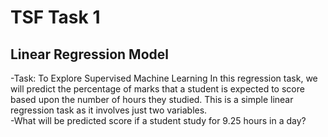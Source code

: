 # TSF Task 1
 
Linear Regression Model
---
 
-Task: To Explore Supervised Machine Learning In this regression task, we will predict the percentage of marks that a student is expected to score based upon the number of hours they studied. This is a simple linear regression task as it involves just two variables. <br>
-What will be predicted score if a student study for 9.25 hours in a day?
